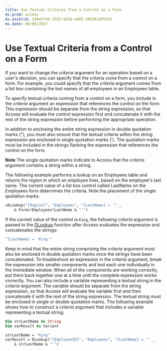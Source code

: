 ```yaml
---
title: Use Textual Criteria from a Control on a Form
ms.prod: access
ms.assetid: 236e57eb-3523-92da-e665-281961dfb431
ms.date: 06/08/2017
---
```



# Use Textual Criteria from a Control on a Form

If you want to change the  _criteria_ argument for an operation based on a user's decision, you can specify that the criteria come from a control on a form. For example, you could specify that the _criteria_ argument comes from a list box containing the last names of all employees in an Employees table.

To specify textual criteria coming from a control on a form, you include in the  _criteria_ argument an expression that references the control on the form. This expression should be separate from the string expression, so that Access will evaluate the control expression first and concatenate it with the rest of the string expression before performing the appropriate operation.

In addition to enclosing the entire string expression in double quotation marks ("), you must also ensure that the textual criteria within the string expression are enclosed in single quotation marks ('). The quotation marks must be included in the strings flanking the expression that references the control on the form.


 **Note**  The single quotation marks indicate to Access that the  _criteria_ argument contains a string within a string.

The following example performs a lookup on an Employees table and returns the region in which an employee lives, based on the employee's last name. The current value of a list box control called LastName on the Employees form determines the criteria. Note the placement of the single quotation marks. 



```vb
=DLookup("[Region]", "Employees", "[LastName] = '" _
    & Forms!Employees!LastName & "'")
```

If the current value of the control is  `King`, the following  _criteria_ argument is passed to the [DLookup](../../../api/Access.Application.DLookup.md) function after Access evaluates the expression and concatenates the strings:



```vb
"[LastName] = 'King'"

```

Keep in mind that the entire string comprising the  _criteria_ argument must also be enclosed in double quotation marks once the strings have been concatenated.
To troubleshoot an expression in the  _criteria_ argument, break the expression into smaller components and test each one individually in the Immediate window. When all of the components are working correctly, put them back together one at a time until the complete expression works correctly.
You can also include a variable representing a textual string in the  _criteria_ argument. The variable should be separate from the string expression, so that Access will evaluate the variable first and then concatenate it with the rest of the string expression. The textual string must be enclosed in single or double quotation marks.
The following example shows how to construct a  _criteria_ argument that includes a variable representing a textual string:



```vb
Dim strLastName As String
Dim varResult As Variant

strLastName = "King"
varResult = DLookup("[EmployeeID]", "Employees", "[LastName] = '" _
    & strLastName & "'")
```


